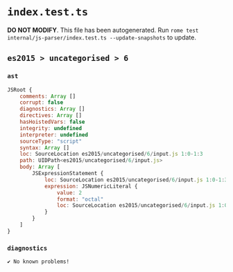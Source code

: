 # `index.test.ts`

**DO NOT MODIFY**. This file has been autogenerated. Run `rome test internal/js-parser/index.test.ts --update-snapshots` to update.

## `es2015 > uncategorised > 6`

### `ast`

```javascript
JSRoot {
	comments: Array []
	corrupt: false
	diagnostics: Array []
	directives: Array []
	hasHoistedVars: false
	integrity: undefined
	interpreter: undefined
	sourceType: "script"
	syntax: Array []
	loc: SourceLocation es2015/uncategorised/6/input.js 1:0-1:3
	path: UIDPath<es2015/uncategorised/6/input.js>
	body: Array [
		JSExpressionStatement {
			loc: SourceLocation es2015/uncategorised/6/input.js 1:0-1:3
			expression: JSNumericLiteral {
				value: 2
				format: "octal"
				loc: SourceLocation es2015/uncategorised/6/input.js 1:0-1:3
			}
		}
	]
}
```

### `diagnostics`

```
✔ No known problems!

```
